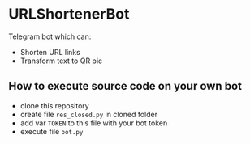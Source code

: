 # URLShortenerBot

Telegram bot which can: 
- Shorten URL links
- Transform text to QR pic

## How to execute source code on your own bot

- clone this repository
- create file `res_closed.py` in cloned folder
- add var `TOKEN` to this file with your bot token
- execute file `bot.py` 